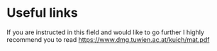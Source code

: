 # Useful links

If you are instructed in this field and would like to go further I highly recommend you to read https://www.dmg.tuwien.ac.at/kuich/mat.pdf